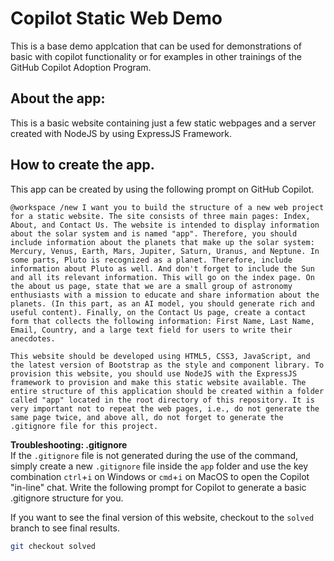 # Copilot Static Web Demo

This is a base demo applcation that can be used for demonstrations of basic with copilot functionality or for examples in other trainings of the GitHub Copilot Adoption Program.

## About the app:
This is a basic website containing just a few static webpages and a server created with NodeJS by using ExpressJS Framework.

## How to create the app.
This app can be created by using the following prompt on GitHub Copilot.

```
@workspace /new I want you to build the structure of a new web project for a static website. The site consists of three main pages: Index, About, and Contact Us. The website is intended to display information about the solar system and is named "app". Therefore, you should include information about the planets that make up the solar system: Mercury, Venus, Earth, Mars, Jupiter, Saturn, Uranus, and Neptune. In some parts, Pluto is recognized as a planet. Therefore, include information about Pluto as well. And don't forget to include the Sun and all its relevant information. This will go on the index page. On the about us page, state that we are a small group of astronomy enthusiasts with a mission to educate and share information about the planets. (In this part, as an AI model, you should generate rich and useful content). Finally, on the Contact Us page, create a contact form that collects the following information: First Name, Last Name, Email, Country, and a large text field for users to write their anecdotes.

This website should be developed using HTML5, CSS3, JavaScript, and the latest version of Bootstrap as the style and component library. To provision this website, you should use NodeJS with the ExpressJS framework to provision and make this static website available. The entire structure of this application should be created within a folder called "app" located in the root directory of this repository. It is very important not to repeat the web pages, i.e., do not generate the same page twice, and above all, do not forget to generate the .gitignore file for this project.
```

**Troubleshooting: .gitignore**  
If the `.gitignore` file is not generated during the use of the command, simply create a new `.gitignore` file inside the `app` folder and use the key combination `ctrl`+`i` on Windows or `cmd`+`i` on MacOS to open the Copilot "in-line" chat. Write the following prompt for Copilot to generate a basic .gitignore structure for you.

If you want to see the final version of this website, checkout to the `solved` branch to see final results.
```sh
git checkout solved
```